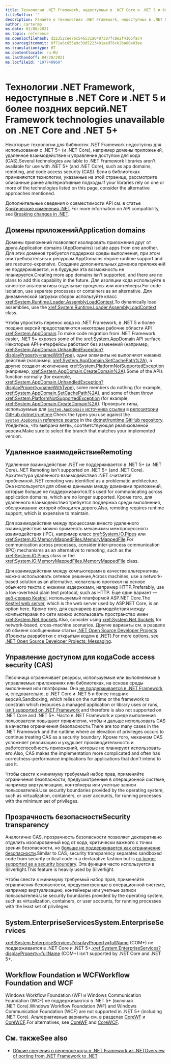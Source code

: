 ```yaml
---
title: Технологии .NET Framework, недоступные в .NET Core и .NET 5 и более поздних версий
titleSuffix: ''
description: Узнайте о технологиях .NET Framework, недоступных в .NET Core и .NET 5.0 и более поздних версий.
author: cartermp
ms.date: 03/08/2021
ms.topic: reference
ms.openlocfilehash: d22352cee76c546531a6487387fc8e2f4105fac4
ms.sourcegitcommit: 8f71a6c655a9c39d5223401aed76c02ba00e03ee
ms.translationtype: HT
ms.contentlocale: ru-RU
ms.lasthandoff: 04/20/2021
ms.locfileid: "107740960"
---
```

# <a name="net-framework-technologies-unavailable-on-net-core-and-net-5"></a><span data-ttu-id="aaea1-103">Технологии .NET Framework, недоступные в .NET Core и .NET 5 и более поздних версий</span><span class="sxs-lookup"><span data-stu-id="aaea1-103">.NET Framework technologies unavailable on .NET Core and .NET 5+</span></span>

<span data-ttu-id="aaea1-104">Некоторые технологии для библиотек .NET Framework недоступны для использования с .NET 5+ (и .NET Core), например домены приложений, удаленное взаимодействие и управление доступом для кода (CAS).</span><span class="sxs-lookup"><span data-stu-id="aaea1-104">Several technologies available to .NET Framework libraries aren't available for use with .NET 5+ (and .NET Core), such as app domains, remoting, and code access security (CAS).</span></span> <span data-ttu-id="aaea1-105">Если в библиотеках применяются технологии, указанные на этой странице, рассмотрите описанные ранее альтернативные подходы.</span><span class="sxs-lookup"><span data-stu-id="aaea1-105">If your libraries rely on one or more of the technologies listed on this page, consider the alternative approaches mentioned.</span></span>

<span data-ttu-id="aaea1-106">Дополнительные сведения о совместимости API см. в статье [Критические изменения .NET](../compatibility/breaking-changes.md).</span><span class="sxs-lookup"><span data-stu-id="aaea1-106">For more information on API compatibility, see [Breaking changes in .NET](../compatibility/breaking-changes.md).</span></span>

## <a name="application-domains"></a><span data-ttu-id="aaea1-107">Домены приложений</span><span class="sxs-lookup"><span data-stu-id="aaea1-107">Application domains</span></span>

<span data-ttu-id="aaea1-108">Домены приложений позволяют изолировать приложения друг от друга.</span><span class="sxs-lookup"><span data-stu-id="aaea1-108">Application domains (AppDomains) isolate apps from one another.</span></span> <span data-ttu-id="aaea1-109">Для этих доменов требуется поддержка среды выполнения, при этом они требовательны к ресурсам.</span><span class="sxs-lookup"><span data-stu-id="aaea1-109">AppDomains require runtime support and are resource-expensive.</span></span> <span data-ttu-id="aaea1-110">Создание дополнительных доменов приложений не поддерживается, и в будущем эта возможность не планируется.</span><span class="sxs-lookup"><span data-stu-id="aaea1-110">Creating more app domains isn't supported, and there are no plans to add this capability in the future.</span></span> <span data-ttu-id="aaea1-111">Для изоляции кода используйте в качестве альтернативы отдельные процессы или контейнеры.</span><span class="sxs-lookup"><span data-stu-id="aaea1-111">For code isolation, use separate processes or containers as an alternative.</span></span> <span data-ttu-id="aaea1-112">Для динамической загрузки сборок используйте класс <xref:System.Runtime.Loader.AssemblyLoadContext>.</span><span class="sxs-lookup"><span data-stu-id="aaea1-112">To dynamically load assemblies, use the <xref:System.Runtime.Loader.AssemblyLoadContext> class.</span></span>

<span data-ttu-id="aaea1-113">Чтобы упростить перенос кода из .NET Framework, в .NET 5 и более поздних версий предоставляются некоторые рабочие области API <xref:System.AppDomain>.</span><span class="sxs-lookup"><span data-stu-id="aaea1-113">To make code migration from .NET Framework easier, .NET 5+ exposes some of the <xref:System.AppDomain> API surface.</span></span> <span data-ttu-id="aaea1-114">Некоторые API-интерфейсы работают без изменений (например, <xref:System.AppDomain.UnhandledException?displayProperty=nameWithType>), одни элементы не выполняют никаких действий (например, <xref:System.AppDomain.SetCachePath%2A>), а другие создают исключение <xref:System.PlatformNotSupportedException> (например, <xref:System.AppDomain.CreateDomain%2A>).</span><span class="sxs-lookup"><span data-stu-id="aaea1-114">Some of the APIs function normally (for example, <xref:System.AppDomain.UnhandledException?displayProperty=nameWithType>), some members do nothing (for example, <xref:System.AppDomain.SetCachePath%2A>), and some of them throw <xref:System.PlatformNotSupportedException> (for example, <xref:System.AppDomain.CreateDomain%2A>).</span></span> <span data-ttu-id="aaea1-115">Проверьте типы, используемые для [`System.AppDomain` источника ссылки](https://github.com/dotnet/runtime/blob/main/src/libraries/System.Private.CoreLib/src/System/AppDomain.cs) в [репозитории GitHub dotnet/runtime](https://github.com/dotnet/runtime).</span><span class="sxs-lookup"><span data-stu-id="aaea1-115">Check the types you use against the [`System.AppDomain` reference source](https://github.com/dotnet/runtime/blob/main/src/libraries/System.Private.CoreLib/src/System/AppDomain.cs) in the [dotnet/runtime GitHub repository](https://github.com/dotnet/runtime).</span></span> <span data-ttu-id="aaea1-116">Убедитесь, что выбрана ветвь, соответствующая реализованной версии.</span><span class="sxs-lookup"><span data-stu-id="aaea1-116">Make sure to select the branch that matches your implemented version.</span></span>

## <a name="remoting"></a><span data-ttu-id="aaea1-117">Удаленное взаимодействие</span><span class="sxs-lookup"><span data-stu-id="aaea1-117">Remoting</span></span>

<span data-ttu-id="aaea1-118">Удаленное взаимодействие .NET не поддерживается в .NET 5+ (и .NET Core).</span><span class="sxs-lookup"><span data-stu-id="aaea1-118">.NET Remoting isn't supported on .NET 5+ (and .NET Core).</span></span> <span data-ttu-id="aaea1-119">Архитектура удаленного взаимодействия .NET считается проблемной.</span><span class="sxs-lookup"><span data-stu-id="aaea1-119">.NET remoting was identified as a problematic architecture.</span></span> <span data-ttu-id="aaea1-120">Она используется для обмена данными между доменами приложений, которые больше не поддерживаются.</span><span class="sxs-lookup"><span data-stu-id="aaea1-120">It's used for communicating across application domains, which are no longer supported.</span></span> <span data-ttu-id="aaea1-121">Кроме того, для удаленного взаимодействия требуется поддержка среды выполнения, обслуживание которой обходится дорого.</span><span class="sxs-lookup"><span data-stu-id="aaea1-121">Also, remoting requires runtime support, which is expensive to maintain.</span></span>

<span data-ttu-id="aaea1-122">Для взаимодействия между процессами вместо удаленного взаимодействия можно применять механизмы межпроцессного взаимодействия (IPC), например класс <xref:System.IO.Pipes> или <xref:System.IO.MemoryMappedFiles.MemoryMappedFile>.</span><span class="sxs-lookup"><span data-stu-id="aaea1-122">For communication across processes, consider inter-process communication (IPC) mechanisms as an alternative to remoting, such as the <xref:System.IO.Pipes> class or the <xref:System.IO.MemoryMappedFiles.MemoryMappedFile> class.</span></span>

<span data-ttu-id="aaea1-123">Для взаимодействия между компьютерами в качестве альтернативы можно использовать сетевое решение,</span><span class="sxs-lookup"><span data-stu-id="aaea1-123">Across machines, use a network-based solution as an alternative.</span></span> <span data-ttu-id="aaea1-124">желательно протокол на основе обычного текста с низкими издержками, например HTTP.</span><span class="sxs-lookup"><span data-stu-id="aaea1-124">Preferably, use a low-overhead plain text protocol, such as HTTP.</span></span> <span data-ttu-id="aaea1-125">Еще один вариант — [веб-сервер Kestrel](/aspnet/core/fundamentals/servers/kestrel), используемый платформой ASP.NET Core.</span><span class="sxs-lookup"><span data-stu-id="aaea1-125">The [Kestrel web server](/aspnet/core/fundamentals/servers/kestrel), which is the web server used by ASP.NET Core, is an option here.</span></span> <span data-ttu-id="aaea1-126">Кроме того, для сценариев взаимодействия между компьютерами по сети можно использовать пространство имен <xref:System.Net.Sockets>.</span><span class="sxs-lookup"><span data-stu-id="aaea1-126">Also, consider using <xref:System.Net.Sockets> for network-based, cross-machine scenarios.</span></span> <span data-ttu-id="aaea1-127">Другие варианты см. в разделе об обмене сообщениями статьи [.NET Open Source Developer Projects ](https://github.com/Microsoft/dotnet/blob/master/dotnet-developer-projects.md#messaging) (Проекты разработки с открытым кодом в .NET).</span><span class="sxs-lookup"><span data-stu-id="aaea1-127">For more options, see [.NET Open Source Developer Projects: Messaging](https://github.com/Microsoft/dotnet/blob/master/dotnet-developer-projects.md#messaging).</span></span>

## <a name="code-access-security-cas"></a><span data-ttu-id="aaea1-128">Управление доступом для кода</span><span class="sxs-lookup"><span data-stu-id="aaea1-128">Code access security (CAS)</span></span>

<span data-ttu-id="aaea1-129">Песочница ограничивает ресурсы, используемые или выполняемые в управляемых приложениях или библиотеках, на основе среды выполнения или платформы. Она [не поддерживается в .NET Framework](../../framework/misc/code-access-security.md) и, следовательно, в .NET Core и .NET 5 и более поздних версий.</span><span class="sxs-lookup"><span data-stu-id="aaea1-129">Sandboxing, which relies on the runtime or the framework to constrain which resources a managed application or library uses or runs, [isn't supported on .NET Framework](../../framework/misc/code-access-security.md) and therefore is also not supported on .NET Core and .NET 5+.</span></span> <span data-ttu-id="aaea1-130">Часто в .NET Framework и среде выполнения пользователи повышают привилегии, чтобы и дальше использовать CAS в качестве ограничения безопасности.</span><span class="sxs-lookup"><span data-stu-id="aaea1-130">There are too many cases in the .NET Framework and the runtime where an elevation of privileges occurs to continue treating CAS as a security boundary.</span></span> <span data-ttu-id="aaea1-131">Кроме того, механизм CAS усложняет реализацию и ухудшает производительность и работоспособность приложений, которые не планируют использовать его.</span><span class="sxs-lookup"><span data-stu-id="aaea1-131">Also, CAS makes the implementation more complicated and often has correctness-performance implications for applications that don't intend to use it.</span></span>

<span data-ttu-id="aaea1-132">Чтобы свести к минимуму требуемый набор прав, применяйте ограничения безопасности, предусмотренные в операционной системе, например виртуализацию, контейнеры или учетные записи пользователей.</span><span class="sxs-lookup"><span data-stu-id="aaea1-132">Use security boundaries provided by the operating system, such as virtualization, containers, or user accounts, for running processes with the minimum set of privileges.</span></span>

## <a name="security-transparency"></a><span data-ttu-id="aaea1-133">Прозрачность безопасности</span><span class="sxs-lookup"><span data-stu-id="aaea1-133">Security transparency</span></span>

<span data-ttu-id="aaea1-134">Аналогично CAS, прозрачность безопасности позволяет декларативно отделить изолированный код от кода, критически важного с точки зрения безопасности, но [больше не поддерживается как ограничение безопасности](../../framework/misc/security-transparent-code.md).</span><span class="sxs-lookup"><span data-stu-id="aaea1-134">Similar to CAS, security transparency separates sandboxed code from security critical code in a declarative fashion but is [no longer supported as a security boundary](../../framework/misc/security-transparent-code.md).</span></span> <span data-ttu-id="aaea1-135">Эта функция часто используется в Silverlight.</span><span class="sxs-lookup"><span data-stu-id="aaea1-135">This feature is heavily used by Silverlight.</span></span>

<span data-ttu-id="aaea1-136">Чтобы свести к минимуму требуемый набор прав, применяйте ограничения безопасности, предусмотренные в операционной системе, например виртуализацию, контейнеры или учетные записи пользователей.</span><span class="sxs-lookup"><span data-stu-id="aaea1-136">Use security boundaries provided by the operating system, such as virtualization, containers, or user accounts, for running processes with the least set of privileges.</span></span>

## <a name="systementerpriseservices"></a><span data-ttu-id="aaea1-137">System.EnterpriseServices</span><span class="sxs-lookup"><span data-stu-id="aaea1-137">System.EnterpriseServices</span></span>

<span data-ttu-id="aaea1-138"><xref:System.EnterpriseServices?displayProperty=fullName> (COM+) не поддерживается в .NET Core и .NET 5+.</span><span class="sxs-lookup"><span data-stu-id="aaea1-138"><xref:System.EnterpriseServices?displayProperty=fullName> (COM+) isn't supported by .NET Core and .NET 5+.</span></span>

## <a name="workflow-foundation-and-wcf"></a><span data-ttu-id="aaea1-139">Workflow Foundation и WCF</span><span class="sxs-lookup"><span data-stu-id="aaea1-139">Workflow Foundation and WCF</span></span>

<span data-ttu-id="aaea1-140">Windows Workflow Foundation (WF) и Windows Communication Foundation (WCF) не поддерживаются в .NET 5+ (включая .NET Core).</span><span class="sxs-lookup"><span data-stu-id="aaea1-140">Windows Workflow Foundation (WF) and Windows Communication Foundation (WCF) are not supported in .NET 5+ (including .NET Core).</span></span> <span data-ttu-id="aaea1-141">Альтернативные варианты см. в разделах [CoreWF](https://github.com/UiPath/corewf) и [CoreWCF](https://github.com/CoreWCF/CoreWCF).</span><span class="sxs-lookup"><span data-stu-id="aaea1-141">For alternatives, see [CoreWF](https://github.com/UiPath/corewf) and [CoreWCF](https://github.com/CoreWCF/CoreWCF).</span></span>

## <a name="see-also"></a><span data-ttu-id="aaea1-142">См. также</span><span class="sxs-lookup"><span data-stu-id="aaea1-142">See also</span></span>

- [<span data-ttu-id="aaea1-143">Общие сведения о переносе кода в .NET Framework из .NET</span><span class="sxs-lookup"><span data-stu-id="aaea1-143">Overview of porting from .NET Framework to .NET</span></span>](index.md)
